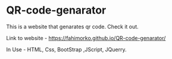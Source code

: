 # QR-code-genarator

This is a website that genarates qr code. Check it out.

Link to website - https://fahimorko.github.io/QR-code-genarator/

In Use - HTML, Css, BootStrap ,JScript, JQuerry.
